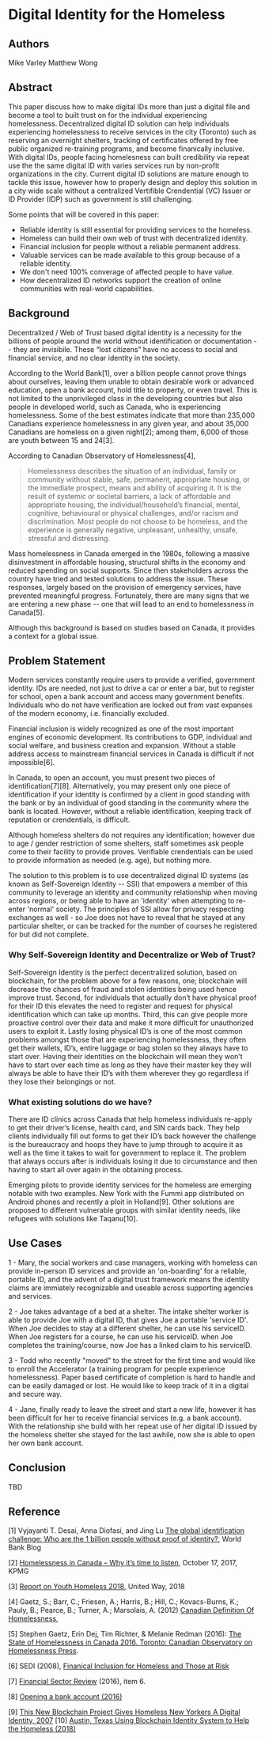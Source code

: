 # Digital Identity for the Homeless

## Authors

Mike Varley
Matthew Wong

## Abstract

This paper discuss how to make digital IDs more than just a digital file and become a tool to built trust on for the individual experiencing homelessness. Decentralized digital ID solution can help individuals experiencing homelessness to receive services in the city (Toronto) such as reserving an overnight shelters, tracking of certificates offered by free public organized re-training programs, and become finanically inclusive. With digital IDs, people facing homelesness can built credibility via repeat use the the same digital ID with varies services run by non-profit organizations in the city. Current digital ID solutions are mature enough to tackle this issue, however how to properly design and deploy this solution in a city wide scale without a centralized Vertifible Crendential (VC) Issuer or ID Provider (IDP) such as government is still challenging.

Some points that will be covered in this paper:
* Reliable identity is still essential for providing services to the homeless.
* Homeless can build their own web of trust with decentralized identity.
* Financial inclusion for people without a reliable permanent address.
* Valuable services can be made available to this group because of a reliable identity.
* We don't need 100% converage of affected people to have value.
* How decentralized ID networks support the creation of online communities with real-world capabilities.

## Background

Decentralized / Web of Trust based digital identity is a necessity for the billions of people around the world without identification or documentation -- they are invisibile. These “lost citizens” have no access to social and financial service, and no clear identity in the society. 

According to the World Bank[1], over a billion people cannot prove things about ourselves, leaving them unable to obtain desirable work or advanced education, open a bank account, hold title to property, or even travel. This is not limited to the unprivileged class in the developing countries but also people in developed world, such as Canada, who is experiencing homelessness. Some of the best estimates indicate that more than 235,000 Canadians experience homelessness in any given
year, and about 35,000 Canadians are homeless on a given night[2]; among them, 6,000 of those are youth between 15 and 24[3]. 

According to Canadian Observatory of Homelessness[4],

> Homelessness describes the situation of an individual, family or community without stable, safe, permanent, appropriate
housing, or the immediate prospect, means and ability of acquiring it. It is the result of systemic or societal barriers, a lack
of affordable and appropriate housing, the individual/household’s financial, mental, cognitive, behavioural or physical
challenges, and/or racism and discrimination. Most people do not choose to be homeless, and the experience is generally
negative, unpleasant, unhealthy, unsafe, stressful and distressing.

Mass homelessness in Canada emerged in the 1980s, following a massive disinvestment in affordable housing, structural shifts in the economy and reduced spending on social supports. Since then stakeholders across the country have tried and tested solutions to address the issue. These responses, largely based on the provision of emergency services, have prevented meaningful progress. Fortunately, there are many signs that we are entering a new phase -- one that will lead to an end to homelessness in Canada[5].

Although this background is based on studies based on Canada, it provides a context for a global issue.  

## Problem Statement

Modern services constantly require users to provide a verified, government identity. IDs are needed, not just to drive a car or enter a bar, but to register for school, open a bank account and access many government benefits. Individuals who do not have verification are locked out from vast expanses of the modern economy, i.e. financially excluded.

Financial inclusion is widely recognized as one of the most important engines of economic development. Its contributions to GDP, individual and social welfare, and business creation and expansion. Without a stable address access to mainstream financial services in Canada is difficult if not impossible[6]. 

In Canada, to open an account, you must present two pieces of identification[7][8]. Alternatively, you may present only one piece of identification if your identity is confirmed by a client in good standing with the bank or by an individual of good standing in the community where the bank is located. However, without a reliable identification, keeping track of reputation or crendentials, is difficult.

Although homeless shelters do not requires any identification; however due to age / gender restriction of some shelters, staff sometimes ask people come to their facility to provide proves. Verifiable crendentials can be used to provide information as needed (e.g. age), but nothing more. 

The solution to this problem is to use decentralized diginal ID systems (as known as Self-Sovereign Identity -- SSI) that empowers a member of this community to leverage an identity and community relationship when moving across regions, or being able to have an 'identity' when attempting to re-enter 'normal' society. The principles of SSI allow for privacy respecting exchanges as well - so Joe does not have to reveal that he stayed at any particular shelter, or can be tracked for the number of courses he registered for but did not complete.


### Why Self-Sovereign Identity and Decentralize or Web of Trust?

Self-Sovereign Identity is the perfect decentralized solution, based on blockchain, for the problem above for a few reasons, one; blockchain will decrease the chances of fraud and stolen identities being used hence improve trust. Second, for individuals that actually don’t have physical proof for their ID this elevates the need to register and request for physical identification which can take up months. Third, this can give people more proactive control over their data and make it more difficult for unauthorized users to exploit it. Lastly losing physical ID’s is one of the most common problems amongst those that are experiencing homelessness, they often get their wallets, ID’s, entire luggage or bag stolen so they always have to start over. Having their identities on the blockchain will mean they won’t have to start over each time as long as they have their master key they will always be able to have their ID’s with them wherever they go regardless if they lose their belongings or not.

### What existing solutions do we have?
There are ID clinics across Canada that help homeless individuals re-apply to get their driver’s license, health card, and SIN cards back. They help clients individually fill out forms to get their ID’s back however the challenge is the bureaucracy and hoops they have to jump through to acquire it as well as the time it takes to wait for government to replace it. 
The problem that always occurs after is individuals losing it due to circumstance and then having to start all over again in the obtaining process.

Emerging pilots to provide identity services for the homeless are emerging notable with two examples. New York with the Fummi app distributed on Android phones and recently a ploit in Holland[9]. Other solutions are proposed to different vulnerable groups with similar identity needs, like refugees with solutions like Taqanu[10].

## Use Cases

1 - Mary, the social workers and case managers, working with homeless can provide in-person ID services and provide an 'on-boarding' for a reliable, portable ID, and the advent of a digital trust framework means the identity claims are immiately recognizable and useable across supporting agencies and services.

2 - Joe takes advantage of a bed at a shelter. The intake shelter worker is able to provide Joe with a digital ID, that gives Joe a portable 'service ID'. When Joe decides to stay at a different shelter, he can use his serviceID. When Joe registers for a course, he can use his serviceID. when Joe completes the training/course, now Joe has a linked claim to his serviceID.

3 - Todd who recently "moved" to the street for the first time and would like to enroll the Accelerator (a training program for people experience homelessness). Paper based certificate of completion is hard to handle and can be easily damaged or lost. He would like to keep track of it in a digital and secure way.

4 - Jane, finally ready to leave the street and start a new life, however it has been difficult for her to receive financial services (e.g. a bank account). With the relationship she build with her repeat use of her digital ID issued by the homeless shelter she stayed for the last awhile, now she is able to open her own bank account.

## Conclusion

TBD

## Reference

[1] Vyjayanti T. Desai, Anna Diofasi, and Jing Lu [The global identification challenge: Who are the 1 billion people without proof of identity?](https://blogs.worldbank.org/voices/global-identification-challenge-who-are-1-billion-people-without-proof-identity), World Bank Blog

[2] [Homelessness in Canada – Why it’s time to listen](https://assets.kpmg.com/content/dam/kpmg/ca/pdf/2018/03/Homelessness.pdf), October 17, 2017, KPMG

[3] [Report on Youth Homeless 2018](http://homelesshub.ca/sites/default/files/Report_on_homeless_youth_WEB%202.pdf), United Way, 2018

[4] Gaetz, S.; Barr, C.; Friesen, A.; Harris, B.; Hill, C.; Kovacs-Burns, K.; Pauly, B.; Pearce, B.; Turner, A.; Marsolais, A. (2012) [Canadian Definition Of Homelessness](http://www.homelesshub.ca/sites/default/files/COHhomelessdefinition.pdf), 

[5] Stephen Gaetz, Erin Dej, Tim Richter, & Melanie Redman (2016): [The State of Homelessness in Canada 2016.
 Toronto: Canadian Observatory on Homelessness Press](http://homelesshub.ca/SOHC2016).

[6] SEDI (2008), [Finanical Inclusion for Homeless and Those at Risk](http://prospercanada.org/getattachment/431191e9-bc53-40ca-8f90-b18807009290/Financial-Inclusion-for-Homeless-Persons-and-Those.aspx)

[7] [Financial Sector Review](https://www.fin.gc.ca/consultresp/pdf-ssge-sefc/ssge-sefc-49.pdf) (2016), item 6.

[8] [Opening a bank account (2016)](https://www.cba.ca/opening-a-bank-account)

[9] [This New Blockchain Project Gives Homeless New Yorkers A Digital Identity, 2007](https://www.fastcompany.com/40500978/this-new-blockchain-project-gives-homeless-new-yorkers-a-digital-identity)
[10] [Austin, Texas Using Blockchain Identity System to Help the Homeless (2018)](https://bitcoinist.com/austin-introduces-blockchain-id-management-system-to-help-homeless-population/)
